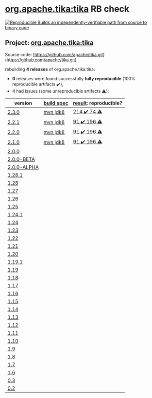 [org.apache.tika:tika](https://search.maven.org/artifact/org.apache.tika/tika/) RB check
=======

[![Reproducible Builds](https://reproducible-builds.org/images/logos/rb.svg) an independently-verifiable path from source to binary code](https://reproducible-builds.org/)

## Project: [org.apache.tika:tika](https://search.maven.org/artifact/org.apache.tika/tika/)

Source code: [https://github.com/apache/tika.git](https://github.com/apache/tika.git)

rebuilding **4 releases** of org.apache.tika:tika:
- **0** releases were found successfully **fully reproducible** (100% reproducible artifacts :heavy_check_mark:),
- 4 had issues (some unreproducible artifacts :warning:):

| version | [build spec](BUILDSPEC.md) | [result](https://reproducible-builds.org/docs/jvm/): reproducible? |
| -- | --------- | ------ |
| [2.3.0](https://search.maven.org/artifact/org.apache.tika/tika/2.3.0/pom) | [mvn jdk8](tika-2.3.0.buildspec) | [214 :heavy_check_mark:  74 :warning:](tika-2.3.0.buildcompare) |
| [2.2.1](https://search.maven.org/artifact/org.apache.tika/tika/2.2.1/pom) | [mvn jdk8](tika-2.2.1.buildspec) | [91 :heavy_check_mark:  196 :warning:](tika-2.2.1.buildcompare) |
| [2.2.0](https://search.maven.org/artifact/org.apache.tika/tika/2.2.0/pom) | [mvn jdk8](tika-2.2.0.buildspec) | [91 :heavy_check_mark:  196 :warning:](tika-2.2.0.buildcompare) |
| [2.1.0](https://search.maven.org/artifact/org.apache.tika/tika/2.1.0/pom) | [mvn jdk8](tika-2.1.0.buildspec) | [91 :heavy_check_mark:  196 :warning:](tika-2.1.0.buildcompare) |
| [2.0.0](https://search.maven.org/artifact/org.apache.tika/tika/2.0.0/pom) | | |
| [2.0.0-BETA](https://search.maven.org/artifact/org.apache.tika/tika/2.0.0-BETA/pom) | | |
| [2.0.0-ALPHA](https://search.maven.org/artifact/org.apache.tika/tika/2.0.0-ALPHA/pom) | | |
| [1.28.1](https://search.maven.org/artifact/org.apache.tika/tika/1.28.1/pom) | | |
| [1.28](https://search.maven.org/artifact/org.apache.tika/tika/1.28/pom) | | |
| [1.27](https://search.maven.org/artifact/org.apache.tika/tika/1.27/pom) | | |
| [1.26](https://search.maven.org/artifact/org.apache.tika/tika/1.26/pom) | | |
| [1.25](https://search.maven.org/artifact/org.apache.tika/tika/1.25/pom) | | |
| [1.24.1](https://search.maven.org/artifact/org.apache.tika/tika/1.24.1/pom) | | |
| [1.24](https://search.maven.org/artifact/org.apache.tika/tika/1.24/pom) | | |
| [1.23](https://search.maven.org/artifact/org.apache.tika/tika/1.23/pom) | | |
| [1.22](https://search.maven.org/artifact/org.apache.tika/tika/1.22/pom) | | |
| [1.21](https://search.maven.org/artifact/org.apache.tika/tika/1.21/pom) | | |
| [1.20](https://search.maven.org/artifact/org.apache.tika/tika/1.20/pom) | | |
| [1.19.1](https://search.maven.org/artifact/org.apache.tika/tika/1.19.1/pom) | | |
| [1.19](https://search.maven.org/artifact/org.apache.tika/tika/1.19/pom) | | |
| [1.18](https://search.maven.org/artifact/org.apache.tika/tika/1.18/pom) | | |
| [1.17](https://search.maven.org/artifact/org.apache.tika/tika/1.17/pom) | | |
| [1.16](https://search.maven.org/artifact/org.apache.tika/tika/1.16/pom) | | |
| [1.15](https://search.maven.org/artifact/org.apache.tika/tika/1.15/pom) | | |
| [1.14](https://search.maven.org/artifact/org.apache.tika/tika/1.14/pom) | | |
| [1.13](https://search.maven.org/artifact/org.apache.tika/tika/1.13/pom) | | |
| [1.12](https://search.maven.org/artifact/org.apache.tika/tika/1.12/pom) | | |
| [1.11](https://search.maven.org/artifact/org.apache.tika/tika/1.11/pom) | | |
| [1.10](https://search.maven.org/artifact/org.apache.tika/tika/1.10/pom) | | |
| [1.9](https://search.maven.org/artifact/org.apache.tika/tika/1.9/pom) | | |
| [1.8](https://search.maven.org/artifact/org.apache.tika/tika/1.8/pom) | | |
| [1.7](https://search.maven.org/artifact/org.apache.tika/tika/1.7/pom) | | |
| [1.6](https://search.maven.org/artifact/org.apache.tika/tika/1.6/pom) | | |
| [0.3](https://search.maven.org/artifact/org.apache.tika/tika/0.3/pom) | | |
| [0.2](https://search.maven.org/artifact/org.apache.tika/tika/0.2/pom) | | |
